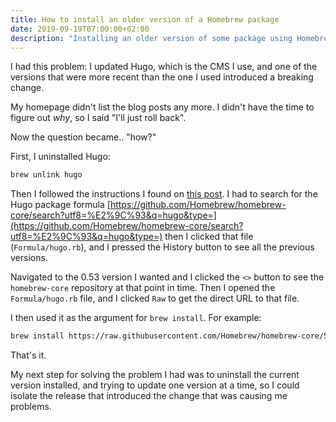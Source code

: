 ```yaml
---
title: How to install an older version of a Homebrew package
date: 2019-09-19T07:00:00+02:00
description: "Installing an older version of some package using Homebrew can be more complex than you expect"
---
```


I had this problem: I updated Hugo, which is the CMS I use, and one of the versions that were more recent than the one I used introduced a breaking change.

My homepage didn't list the blog posts any more. I didn't have the time to figure out _why_, so I said "I'll just roll back".

Now the question became.. "how?"

First, I uninstalled Hugo:

```sh
brew unlink hugo
```

Then I followed the instructions I found on [this post](https://www.fernandomc.com/posts/brew-install-legacy-hugo-site-generator/). I had to search for the Hugo package formula  [https://github.com/Homebrew/homebrew-core/search?utf8=%E2%9C%93&q=hugo&type=](https://github.com/Homebrew/homebrew-core/search?utf8=%E2%9C%93&q=hugo&type=) then I clicked that file (`Formula/hugo.rb`), and I pressed the History button to see all the previous versions.

Navigated to the 0.53 version I wanted and I clicked the `<>` button to see the `homebrew-core` repository at that point in time. Then I opened the `Formula/hugo.rb` file, and I clicked `Raw` to get the direct URL to that file.

I then used it as the argument for `brew install`. For example:

```sh
brew install https://raw.githubusercontent.com/Homebrew/homebrew-core/5441fa16872c9a56bd5997558df45b808f13285b/Formula/hugo.rb
```

That's it.

My next step for solving the problem I had was to uninstall the current version installed, and trying to update one version at a time, so I could isolate the release that introduced the change that was causing me problems.